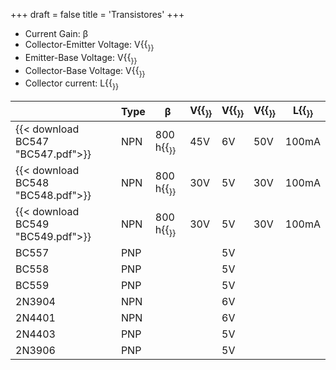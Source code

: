 +++
draft = false
title = 'Transistores'
+++

- Current Gain: β
- Collector-Emitter Voltage: V{{<sub CEO>}}
- Emitter-Base Voltage: V{{<sub EBO>}}
- Collector-Base Voltage: V{{<sub CBO>}}
- Collector current: L{{<sub C>}}

|                                   | Type | β                 | V{{<sub CEO>}}| V{{<sub EBO>}} | V{{<sub CBO>}} | L{{<sub C>}} |
|-----------------------------------|------|-------------------|---------------|----------------|----------------|--------------|
|{{< download BC547 "BC547.pdf">}}  | NPN  | 800 h{{<sub FE>}} | 45V           | 6V             | 50V            | 100mA        |
|{{< download BC548 "BC548.pdf">}}  | NPN  | 800 h{{<sub FE>}} | 30V           | 5V             | 30V            | 100mA        |
|{{< download BC549 "BC549.pdf">}}  | NPN  | 800 h{{<sub FE>}} | 30V           | 5V             | 30V            | 100mA        |
|BC557  | PNP  |                   |               | 5V             |                |              |
|BC558  | PNP  |                   |               | 5V             |                |              |
|BC559  | PNP  |                   |               | 5V             |                |              |
|2N3904 | NPN  |                   |               | 6V             |                |              |
|2N4401 | NPN  |                   |               | 6V             |                |              |
|2N4403 | PNP  |                   |               | 5V             |                |              |
|2N3906 | PNP  |                   |               | 5V             |                |              |
